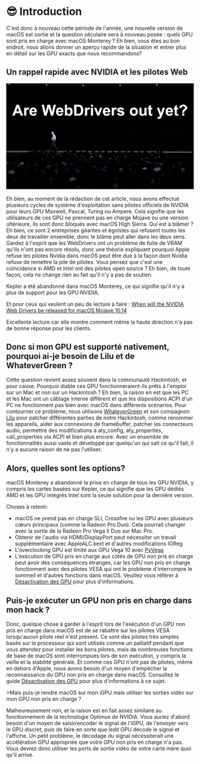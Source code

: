 # 😎 Introduction

C'est donc à nouveau cette période de l'année, une nouvelle version de macOS est sortie et la question séculaire sera à nouveau posée : quels GPU sont pris en charge avec macOS Monterey ? Eh bien, vous êtes au bon endroit, nous allons donner un aperçu rapide de la situation et entrer plus en détail sur les GPU exacts que nous recommandons?

## Un rappel rapide avec NVIDIA et les pilotes Web

![](.gitbook/assets/WebDrivers.gif)

Eh bien, au moment de la rédaction de cet article, nous avons effectué plusieurs cycles de système d'exploitation sans pilotes officiels de NVIDIA pour leurs GPU Maxwell, Pascal, Turing ou Ampere. Cela signifie que les utilisateurs de ces GPU ne prennent pas en charge Mojave ou une version ultérieure, ils sont donc bloqués avec macOS High Sierra. Qui est à blâmer ? Eh bien, ce sont 2 entreprises géantes et égoïstes qui refusent toutes les deux de travailler ensemble, donc le blâme peut aller dans les deux sens. Gardez à l'esprit que les WebDrivers ont un problème de fuite de VRAM qu'ils n'ont pas encore résolu, donc une théorie expliquant pourquoi Apple refuse les pilotes Nvidia dans macOS peut être due à la façon dont Nvidia refuse de remettre la pile de pilotes. Vous pensez que c'est une coïncidence si AMD et Intel ont des pilotes open source ? Eh bien, de toute façon, cela ne change rien au fait qu'il n'y a pas de soutien.

Kepler a été abandonné dans macOS Monterey, ce qui signifie qu'il n'y a plus de support pour les GPU NVIDIA.

Et pour ceux qui veulent un peu de lecture à faire : [When will the NVIDIA Web Drivers be released for macOS Mojave 10.14](https://devtalk.nvidia.com/default/topic/1042520/drivers/-when-will-the-nvidia-web-drivers-be-released-for-macos-mojave-10-14-/post/5358999/#5358999)

Excellente lecture car elle montre comment même la haute direction n'a pas de bonne réponse pour les clients.

## Donc si mon GPU est supporté nativement, pourquoi ai-je besoin de Lilu et de WhateverGreen ?

Cette question revient assez souvent dans la communauté Hackintosh, et pour cause. Pourquoi diable ces GPU fonctionneraient-ils prêts à l'emploi sur un Mac et non sur un Hackintosh ? Eh bien, la raison en est que les PC et les Mac ont un câblage interne différent et que les dispositions ACPI d'un PC ne fonctionnent pas bien avec macOS dans différents scénarios. Pour contourner ce problème, nous utilisons [WhateverGreen](https://github.com/acidanthera/WhateverGreen/releases) et son compagnon [Lilu](https://github.com/acidanthera/Lilu/releases) pour patcher différentes parties de notre Hackintosh, comme renommer les appareils, aider aux connexions de framebuffer, patcher les connecteurs audio, permettre des modifications à aty\_config, aty\_properties, cail\_properties via ACPI et bien plus encore. Avec un ensemble de fonctionnalités aussi vaste et développé par quelqu'un qui sait ce qu'il fait, il n'y a aucune raison de ne pas l'utiliser.

## Alors, quelles sont les options?

macOS Monterey a abandonné la prise en charge de tous les GPU NVIDIA, y compris les cartes basées sur Kepler, ce qui signifie que les GPU dédiés AMD et les GPU intégrés Intel sont la seule solution pour la dernière version.&#x20;

Choses à retenir:

* macOS ne prend pas en charge SLI, Crossfire ou les GPU avec plusieurs cœurs principaux (comme la Radeon Pro Duo). Cela pourrait changer avec la sortie de la Radeon Pro Vega II Duo sur Mac Pro.
* Obtenir de l'audio via HDMI/DisplayPort peut nécessiter un travail supplémentaire avec AppleALC.kext et d'autres modifications IOReg
* L'overclocking GPU est limité aux GPU Vega 10 avec [PyVega](https://github.com/corpnewt/PyVega)
* L'exécution de GPU pris en charge aux côtés de GPU non pris en charge peut avoir des conséquences étranges, car les GPU non pris en charge fonctionnent avec des pilotes VESA qui ont le problème d'interrompre le sommeil et d'autres fonctions dans macOS. Veuillez vous référer à [Désactivation des GPU](https://dortania.github.io/OpenCore-Install-Guide/extras/spoof.html) pour plus d'informations.

## Puis-je exécuter un GPU non pris en charge dans mon hack ?

Donc, quelque chose à garder à l'esprit lors de l'exécution d'un GPU non pris en charge dans macOS est de se rabattre sur les pilotes VESA lorsqu'aucun pilote réel n'est présent. Ce sont des pilotes très simples basés sur le processeur qui sont utilisés comme un palliatif pendant que vous attendez pour installer les bons pilotes, mais de nombreuses fonctions de base de macOS sont interrompues lors de son exécution, y compris la veille et la stabilité générale. Et comme ces GPU n'ont pas de pilotes, même en dehors d'Apple, nous avons besoin d'un moyen d'empêcher la reconnaissance du GPU non pris en charge dans macOS. Consultez le guide [Désactivation des GPU](https://dortania.github.io/OpenCore-Install-Guide/extras/spoof.html) pour plus d'informations à ce sujet.

\>Mais puis-je rendre macOS sur mon iGPU mais utiliser les sorties vidéo sur mon GPU non pris en charge ?

Malheureusement non, et la raison est en fait assez similaire au fonctionnement de la technologie Optimus de NVIDIA. Vous auriez d'abord besoin d'un moyen de saisir/encoder le signal de l'iGPU, de l'envoyer vers le GPU discret, puis de faire en sorte que ledit GPU décode le signal et l'affiche. Un petit problème, le décodage du signal nécessiterait une accélération GPU appropriée que votre GPU non pris en charge n'a pas. Vous devrez donc utiliser les ports de sortie vidéo de votre carte mère quoi qu'il arrive.
